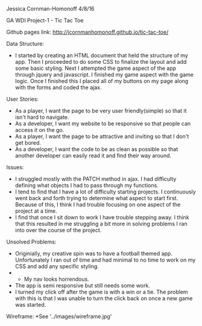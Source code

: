 Jessica Cornman-Homonoff
4/8/16

GA WDI Project-1 - Tic Tac Toe

Github pages link: http://jcornmanhomonoff.github.io/tic-tac-toe/

Data Structure:
* I started by creating an HTML document that held the structure of my app. Then I proceeded to do some CSS to finalize the layout and add some basic styling. Next I attempted the game aspect of the app through jquery and javascript. I finished my game aspect with the game logic. Once I finished this I placed all of my buttons on my page along with the forms and coded the ajax.


User Stories:
* As a player, I want the page to be very user friendly(simple) so that it isn't hard to navigate.
* As a developer, I want my website to be responsive so that people can access it on the go.
* As a player, I want the page to be attractive and inviting so that I don't get bored.
* As a developer, I want the code to be as clean as possible so that another developer can easily read it
  and find their way around.


Issues:
* I struggled mostly with the PATCH method in ajax. I had difficulty defining what objects I had to pass through my functions.
* I tend to find that I have a lot of difficulty starting projects. I continuously went back and forth trying to determine what aspect to start first. Because of this, I think I had trouble focusing on one aspect of the project at a time.
* I find that once I sit down to work I have trouble stepping away. I think that this resulted in me struggling a bit more in solving problems I ran into over the course of the project.

Unsolved Problems:
* Originially, my creative spin was to have a football themed app. Unfortunately I ran out of time and had minimal to no time to work on my CSS and add any specific styling.
* * My nav looks horrendous.
* The app is semi responsive but still needs some work.
* I turned my click off after the game is with a win or a tie. The problem with this is that I was unable to turn the click back on once a new game was started.


Wireframe:
*See '../images/wireframe.jpg'
